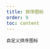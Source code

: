 ```yaml
---
title: 排序图标
order: 9
toc: content
---
```


<code src='../examples/SortRender.tsx' description='设置`column.renderSorter` 自定义排序图标'>自定义排序图标</code>
